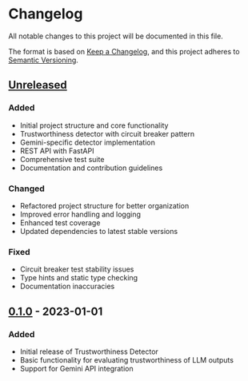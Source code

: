 # Changelog

All notable changes to this project will be documented in this file.

The format is based on [Keep a Changelog](https://keepachangelog.com/en/1.0.0/),
and this project adheres to [Semantic Versioning](https://semver.org/spec/v2.0.0.html).

## [Unreleased]

### Added
- Initial project structure and core functionality
- Trustworthiness detector with circuit breaker pattern
- Gemini-specific detector implementation
- REST API with FastAPI
- Comprehensive test suite
- Documentation and contribution guidelines

### Changed
- Refactored project structure for better organization
- Improved error handling and logging
- Enhanced test coverage
- Updated dependencies to latest stable versions

### Fixed
- Circuit breaker test stability issues
- Type hints and static type checking
- Documentation inaccuracies

## [0.1.0] - 2023-01-01

### Added
- Initial release of Trustworthiness Detector
- Basic functionality for evaluating trustworthiness of LLM outputs
- Support for Gemini API integration

[Unreleased]: https://github.com/yourusername/trustworthiness-detector/compare/v0.1.0...HEAD
[0.1.0]: https://github.com/yourusername/trustworthiness-detector/releases/tag/v0.1.0
